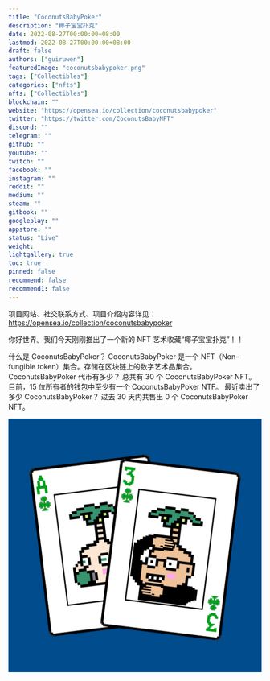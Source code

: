 ```yaml
---
title: "CoconutsBabyPoker"
description: "椰子宝宝扑克"
date: 2022-08-27T00:00:00+08:00
lastmod: 2022-08-27T00:00:00+08:00
draft: false
authors: ["guiruwen"]
featuredImage: "coconutsbabypoker.png"
tags: ["Collectibles"]
categories: ["nfts"]
nfts: ["Collectibles"]
blockchain: ""
website: "https://opensea.io/collection/coconutsbabypoker"
twitter: "https://twitter.com/CoconutsBabyNFT"
discord: ""
telegram: ""
github: ""
youtube: ""
twitch: ""
facebook: ""
instagram: ""
reddit: ""
medium: ""
steam: ""
gitbook: ""
googleplay: ""
appstore: ""
status: "Live"
weight: 
lightgallery: true
toc: true
pinned: false
recommend: false
recommend1: false
---
```

项目网站、社交联系方式、项目介绍内容详见：https://opensea.io/collection/coconutsbabypoker

你好世界。我们今天刚刚推出了一个新的 NFT 艺术收藏“椰子宝宝扑克”！！

什么是 CoconutsBabyPoker？
CoconutsBabyPoker 是一个 NFT（Non-fungible token）集合。存储在区块链上的数字艺术品集合。
CoconutsBabyPoker 代币有多少？
总共有 30 个 CoconutsBabyPoker NFT。目前，15 位所有者的钱包中至少有一个 CoconutsBabyPoker NTF。
最近卖出了多少 CoconutsBabyPoker？
过去 30 天内共售出 0 个 CoconutsBabyPoker NFT。

![nft](01.png)